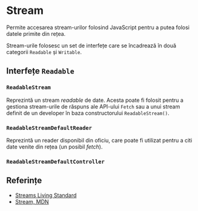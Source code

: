 # Stream

Permite accesarea stream-urilor folosind JavaScript pentru a putea folosi datele primite din rețea.

Stream-urile folosesc un set de interfețe care se încadrează în două categorii `Readable` și `Writable`.

## Interfețe `Readable`

### `ReadableStream`

Reprezintă un stream *readable* de date. Acesta poate fi folosit pentru a gestiona stream-urile de răspuns ale API-ului `Fetch` sau a unui stream definit de un developer în baza constructorului `ReadableStream()`.

### `ReadableStreamDefaultReader`

Reprezintă un reader disponibil din oficiu, care poate fi utilizat pentru a citi date venite din rețea (un posibil *fetch*).

### `ReadableStreamDefaultController`

## Referințe

- [Streams Living Standard](https://streams.spec.whatwg.org)
- [Stream, MDN](https://developer.mozilla.org/en-US/docs/Web/API/Streams_API)
